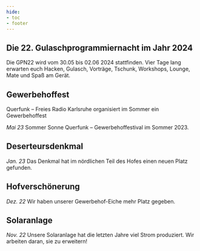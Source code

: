 ```yaml
---
hide:
- toc
- footer
---
```


## Die 22. Gulaschprogrammiernacht im Jahr 2024 

Die GPN22 wird vom 30.05 bis 02.06 2024 stattfinden. 
Vier Tage lang erwarten euch Hacken, Gulasch, Vorträge, Tschunk, Workshops, Lounge, Mate und Spaß am Gerät.

## Gewerbehoffest

Querfunk – Freies Radio Karlsruhe organisiert im Sommer ein Gewerbehoffest 

*Mai 23* Sommer Sonne Querfunk – Gewerbehoffestival im Sommer 2023. 

## Deserteursdenkmal

*Jan. 23* Das Denkmal hat im nördlichen Teil des Hofes einen neuen Platz gefunden.

## Hofverschönerung

*Dez. 22* Wir haben unserer Gewerbehof-Eiche mehr Platz gegeben.

## Solaranlage

*Nov. 22* Unsere Solaranlage hat die letzten Jahre viel Strom produziert. Wir arbeiten daran, sie zu erweitern!
